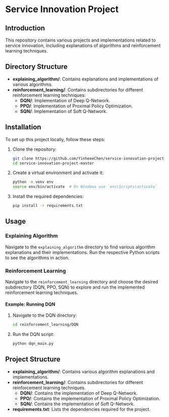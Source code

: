 # Service Innovation Project

## Introduction
This repository contains various projects and implementations related to service innovation, including explanations of algorithms and reinforcement learning techniques.

## Directory Structure
- **explaining_algorithm/**: Contains explanations and implementations of various algorithms.
- **reinforcement_learning/**: Contains subdirectories for different reinforcement learning techniques:
  - **DQN/**: Implementation of Deep Q-Network.
  - **PPO/**: Implementation of Proximal Policy Optimization.
  - **SQN/**: Implementation of Soft Q-Network.

## Installation
To set up this project locally, follow these steps:

1. Clone the repository:
   ```sh
   git clone https://github.com/YinheeeChen/service-innovation-project-master.git
   cd service-innovation-project-master
   ```

2. Create a virtual environment and activate it:
   ```sh
   python -m venv env
   source env/bin/activate  # On Windows use `env\Scripts\activate`
   ```

3. Install the required dependencies:
   ```sh
   pip install -r requirements.txt
   ```

## Usage
### Explaining Algorithm
Navigate to the `explaining_algorithm` directory to find various algorithm explanations and their implementations. Run the respective Python scripts to see the algorithms in action.

### Reinforcement Learning
Navigate to the `reinforcement_learning` directory and choose the desired subdirectory (DQN, PPO, SQN) to explore and run the implemented reinforcement learning techniques.

#### Example: Running DQN
1. Navigate to the DQN directory:
   ```sh
   cd reinforcement_learning/DQN
   ```

2. Run the DQN script:
   ```sh
   python dqn_main.py
   ```

## Project Structure
- **explaining_algorithm/**: Contains various algorithm explanations and implementations.
- **reinforcement_learning/**: Contains subdirectories for different reinforcement learning techniques.
  - **DQN/**: Contains the implementation of Deep Q-Network.
  - **PPO/**: Contains the implementation of Proximal Policy Optimization.
  - **SQN/**: Contains the implementation of Soft Q-Network.
- **requirements.txt**: Lists the dependencies required for the project.
